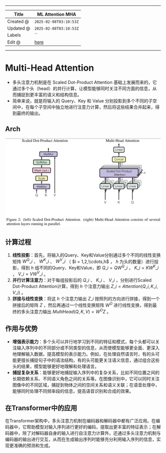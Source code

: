 -----

| Title     | ML Attention MHA                                      |
| --------- | ----------------------------------------------------- |
| Created @ | `2025-02-08T03:10:53Z`                                |
| Updated @ | `2025-02-08T03:10:53Z`                                |
| Labels    | \`\`                                                  |
| Edit @    | [here](https://github.com/junxnone/aiwiki/issues/500) |

-----

# Multi-Head Attention

  - 多头注意力机制是在 Scaled Dot-Product Attention
    基础上发展而来的，它通过多个头（head）的并行计算，让模型能够同时关注不同方面的信息，从而捕捉到更丰富的语义和结构信息。
  - 简单来说，就是将输入的 Query、Key 和 Value
    分别投影到多个不同的子空间中，在每个子空间中独立地进行注意力计算，然后将这些结果合并起来，得到最终的输出。

## Arch

![Image](media/0ad22b131f5b15d771ff4862562106173ebb609c.png)

## 计算过程

1.  **线性投影**：首先，将输入的Query、Key和Value分别通过多个不同的线性变换矩阵 $W^Q\_i$ 、 $W^K\_i$ 、
    $W^V\_i$ （ $i = 1,2,\\cdots,h$ ， $h$ 为头的数量）进行投影，得到 $h$
    组不同的Query、Key和Value，即 $Q\_i = QW^Q\_i$ ， $K\_i =
    KW^K\_i$ ， $V\_i = VW^V\_i$ 。
2.  **并行计算注意力**：对于每组投影后的 $Q\_i$ 、 $K\_i$ 、 $V\_i$ ，分别进行Scaled
    Dot-Product Attention计算，得到 $h$ 个注意力输出 $Z\_i =
    Attention(Q\_i,K\_i,V\_i)$ 。
3.  **拼接与线性变换**：将这 $h$ 个注意力输出 $Z\_i$ 按照列的方向进行拼接，得到一个拼接后的矩阵 $Z$
    ，然后再通过一个线性变换矩阵 $W^O$ 进行线性变换，得到最终的多头注意力输出
    $MultiHead(Q,K,V) = W^OZ$ 。

## 作用与优势

  - **增强表示能力**：多个头可以并行地学习到不同的特征和模式，每个头都可以关注输入序列中的不同部分或不同类型的信息，从而使模型能够更全面、更深入地理解输入数据，提高模型的表示能力。例如，在处理自然语言时，有的头可能更擅长捕捉句子中的语法结构，有的头可能更关注语义信息，通过组合这些头的结果，模型能够更好地理解和处理语言。
  - **捕捉复杂关系**：能够更好地捕捉输入序列中的复杂关系，比如不同位置之间的长期依赖关系、不同语义角色之间的关系等。在图像识别中，它可以同时关注图像中的不同区域，捕捉到物体之间的空间关系和语义关联；在语音处理中，能够同时处理不同频率段的信息，提高语音识别和合成的效果。

## 在Transformer中的应用

在Transformer架构中，多头注意力机制在编码器和解码器中都有广泛应用。在编码器中，它帮助模型对输入序列进行更好的编码，提取出更丰富的特征表示；在解码器中，除了对解码器自身的输入进行自注意力计算外，还通过多头注意力机制与编码器的输出进行交互，从而在生成输出序列时能够充分利用输入序列的信息，实现更准确的预测和生成。
